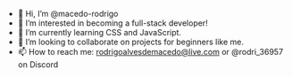 - 👋 Hi, I’m @macedo-rodrigo
- 👀 I’m interested in becoming a full-stack developer!
- 🌱 I’m currently learning CSS and JavaScript.
- 💞️ I’m looking to collaborate on projects for beginners like me.
- 📫 How to reach me: rodrigoalvesdemacedo@live.com or @rodri_36957 on Discord

<!---
macedo-rodrigo/macedo-rodrigo is a ✨ special ✨ repository because its `README.md` (this file) appears on your GitHub profile.
You can click the Preview link to take a look at your changes.
--->
